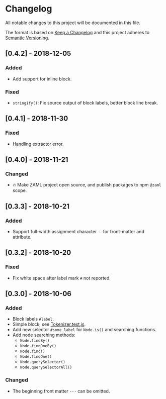 # Changelog

All notable changes to this project will be documented in this file.

The format is based on [Keep a Changelog](http://keepachangelog.com/en/1.0.0/)
and this project adheres to [Semantic Versioning](http://semver.org/spec/v2.0.0.html).

## [0.4.2] - 2018-12-05

### Added

* Add support for inline block.

### Fixed

* `stringify()`: Fix source output of block labels, better block line break.

## [0.4.1] - 2018-11-30

### Fixed

* Handling extractor error.

## [0.4.0] - 2018-11-21

### Changed

* 🔥 Make ZAML project open source, and publish packages to npm `@zaml` scope.

## [0.3.3] - 2018-10-21

### Added

* Support full-width assignment character `：` for front-matter and attribute.

## [0.3.2] - 2018-10-20

### Fixed

* Fix white space after label mark `#` not reported.

## [0.3.0] - 2018-10-06

### Added

* Block labels `#label`.
* Simple block, see [Tokenizer.test.js](./test/Tokenizer.test.js).
* Add new selector `#some_label` for `Node.is()` and searching functions.
* Add node searching methods:
  * `Node.findBy()`
  * `Node.findOneBy()`
  * `Node.find()`
  * `Node.findOne()`
  * `Node.querySelector()`
  * `Node.querySelectorAll()`

### Changed

* The beginning front matter `---` can be omitted.
